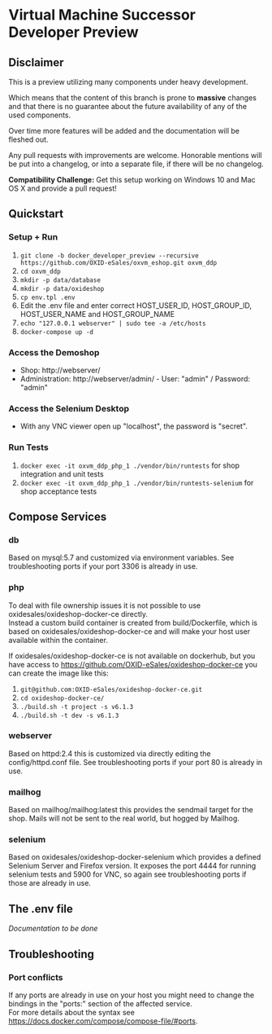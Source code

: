 # Virtual Machine Successor Developer Preview

## Disclaimer

This is a preview utilizing many components under heavy development.

Which means that the content of this branch is prone to **massive** changes and that there is no guarantee about the future availability of any of the used components.

Over time more features will be added and the documentation will be fleshed out.

Any pull requests with improvements are welcome. Honorable mentions will be put into a changelog, or into a separate file, if there will be no changelog.

**Compatibility Challenge:** Get this setup working on Windows 10 and Mac OS X and provide a pull request!

## Quickstart

### Setup + Run

1) `git clone -b docker_developer_preview --recursive https://github.com/OXID-eSales/oxvm_eshop.git oxvm_ddp`
1) `cd oxvm_ddp`
1) `mkdir -p data/database`
1) `mkdir -p data/oxideshop`
1) `cp env.tpl .env`
1) Edit the .env file and enter correct HOST_USER_ID, HOST_GROUP_ID, HOST_USER_NAME and HOST_GROUP_NAME
1) `echo "127.0.0.1 webserver" | sudo tee -a /etc/hosts`
1) `docker-compose up -d`

### Access the Demoshop

* Shop: http://webserver/
* Administration: http://webserver/admin/ - User: "admin" / Password: "admin"

### Access the Selenium Desktop

* With any VNC viewer open up "localhost", the password is "secret".

### Run Tests

1) `docker exec -it oxvm_ddp_php_1 ./vendor/bin/runtests` for shop integration and unit tests
1) `docker exec -it oxvm_ddp_php_1 ./vendor/bin/runtests-selenium` for shop acceptance tests

## Compose Services

### db

Based on mysql:5.7 and customized via environment variables.
See troubleshooting ports if your port 3306 is already in use. 

### php

To deal with file ownership issues it is not possible to use oxidesales/oxideshop-docker-ce directly.<br>
Instead a custom build container is created from build/Dockerfile, which is based on oxidesales/oxideshop-docker-ce and will make your host user available within the container.

If oxidesales/oxideshop-docker-ce is not available on dockerhub, but you have access to https://github.com/OXID-eSales/oxideshop-docker-ce you can create the image like this:
1) `git@github.com:OXID-eSales/oxideshop-docker-ce.git`
1) `cd oxideshop-docker-ce/`
1) `./build.sh -t project -s v6.1.3`
1) `./build.sh -t dev -s v6.1.3`

### webserver

Based on httpd:2.4 this is customized via directly editing the config/httpd.conf file.
See troubleshooting ports if your port 80 is already in use.

### mailhog

Based on mailhog/mailhog:latest this provides the sendmail target for the shop.
Mails will not be sent to the real world, but hogged by Mailhog.

### selenium

Based on oxidesales/oxideshop-docker-selenium which provides a defined Selenium Server and Firefox version.
It exposes the port 4444 for running selenium tests and 5900 for VNC, so again see troubleshooting ports if those are already in use.

## The .env file

*Documentation to be done*

## Troubleshooting

### Port conflicts

If any ports are already in use on your host you might need to change the bindings in the "ports:" section of the affected service. <br>
For more details about the syntax see https://docs.docker.com/compose/compose-file/#ports.